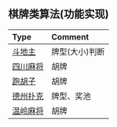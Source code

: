 ## 棋牌类算法(功能实现)

| Type     | Comment  |
|:---------|:---------|
| [斗地主](https://github.com/pyihe/ALG-QiPai/tree/master/doudizhu)  | 牌型(大小)判断 |
| [四川麻将](https://github.com/pyihe/ALG-QiPai/tree/master/mj_sichuan) | 胡牌       |
| [跑胡子](https://github.com/pyihe/ALG-QiPai/tree/master/paohuzi)  | 胡牌       |
| [德州扑克](https://github.com/pyihe/ALG-QiPai/tree/master/texas) | 牌型、奖池    |
| [温岭麻将](https://github.com/pyihe/ALG-QiPai/tree/master/wenling) | 胡牌       |
